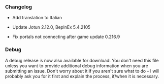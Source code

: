 ### Changelog

* Add translation to Italian

* Update Jotun 2.12.0, BepInEx 5.4.2105

* Fix portals not connecting after game update 0.216.9

### Debug

A debug release is now also available for download. You don't need this file unless you want to provide additional debug information when you are submitting an issue. Don't worry about it if you aren't sure what to do - I will probably ask you for it first and explain the process, if/when it is necessary.
